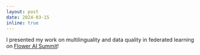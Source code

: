 ```yaml
---
layout: post
date: 2024-03-15
inline: true
---
```


I presented my work on multilinguality and data quality in federated learning on [Flower AI Summit](https://flower.ai/conf/flower-ai-summit-2024/)! 
